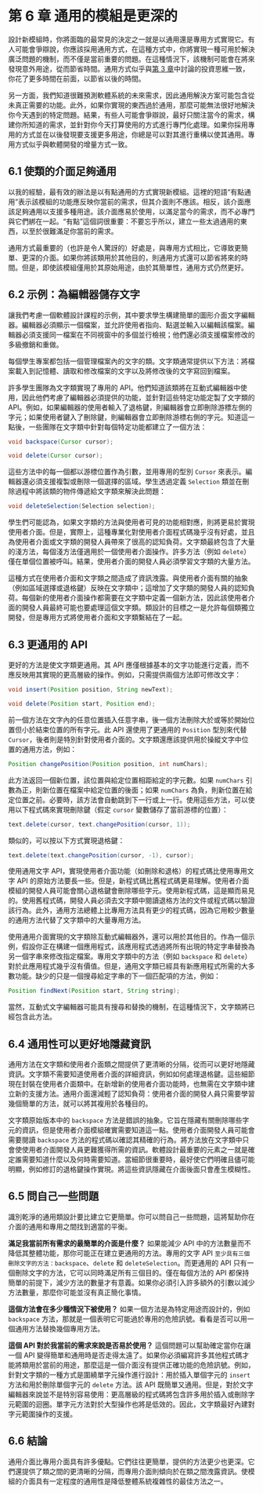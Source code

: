 # 第 6 章 通用的模組是更深的

設計新模組時，你將面臨的最常見的決定之一就是以通用還是專用方式實現它。有人可能會爭辯說，你應該採用通用方式，在這種方式中，你將實現一種可用於解決廣泛問題的機制，而不僅是當前重要的問題。在這種情況下，該機制可能會在將來發現意外用途，從而節省時間。通用方式似乎與[第 3 章](ch03.md)中討論的投資思維一致，你花了更多時間在前面，以節省以後的時間。

另一方面，我們知道很難預測軟體系統的未來需求，因此通用解決方案可能包含從未真正需要的功能。此外，如果你實現的東西過於通用，那麼可能無法很好地解決你今天遇到的特定問題。結果，有些人可能會爭辯說，最好只關注當今的需求，構建你所知道的需求，並針對你今天打算使用的方式進行專門化處理。如果你採用專用的方式並在以後發現要支援更多用途，你總是可以對其進行重構以使其通用。專用方式似乎與軟體開發的增量方式一致。

## 6.1 使類的介面足夠通用

以我的經驗，最有效的辦法是以有點通用的方式實現新模組。這裡的短語“有點通用”表示該模組的功能應反映你當前的需求，但其介面則不應該。相反，該介面應該足夠通用以支援多種用途。該介面應易於使用，以滿足當今的需求，而不必專門與它們綁在一起。“有點”這個詞很重要：不要忘乎所以，建立一些太過通用的東西，以至於很難滿足你當前的需求。

通用方式最重要的（也許是令人驚訝的）好處是，與專用方式相比，它導致更簡單、更深的介面。如果你將該類用於其他目的，則通用方式還可以節省將來的時間。但是，即使該模組僅用於其原始用途，由於其簡單性，通用方式仍然更好。

## 6.2 示例：為編輯器儲存文字

讓我們考慮一個軟體設計課程的示例，其中要求學生構建簡單的圖形介面文字編輯器。編輯器必須顯示一個檔案，並允許使用者指向、點選並輸入以編輯該檔案。編輯器必須支援同一檔案在不同視窗中的多個並行檢視；他們還必須支援檔案修改的多級撤銷和重做。

每個學生專案都包括一個管理檔案內的文字的類。文字類通常提供以下方法：將檔案載入到記憶體、讀取和修改檔案的文字以及將修改後的文字寫回到檔案。

許多學生團隊為文字類實現了專用的 API。他們知道該類將在互動式編輯器中使用，因此他們考慮了編輯器必須提供的功能，並針對這些特定功能定製了文字類的 API。例如，如果編輯器的使用者輸入了退格鍵，則編輯器會立即刪除游標左側的字元；如果使用者鍵入了刪除鍵，則編輯器會立即刪除游標右側的字元。知道這一點後，一些團隊在文字類中針對每個特定功能都建立了一個方法：

```java
void backspace(Cursor cursor);

void delete(Cursor cursor);
```

這些方法中的每一個都以游標位置作為引數，並用專用的型別 `Cursor` 來表示。編輯器還必須支援複製或刪除一個選擇的區域。學生透過定義 `Selection` 類並在刪除過程中將該類的物件傳遞給文字類來解決此問題：

```java
void deleteSelection(Selection selection);
```

學生們可能認為，如果文字類的方法與使用者可見的功能相對應，則將更易於實現使用者介面。但是，實際上，這種專業化對使用者介面程式碼幾乎沒有好處，並且為使用者介面或文字類的開發人員帶來了很高的認知負荷。文字類最終包含了大量的淺方法，每個淺方法僅適用於一個使用者介面操作。許多方法（例如 `delete`）僅在單個位置被呼叫。結果，使用者介面的開發人員必須學習文字類的大量方法。

這種方式在使用者介面和文字類之間造成了資訊洩露。與使用者介面有關的抽象（例如區域選擇或退格鍵）反映在文字類中；這增加了文字類的開發人員的認知負荷。每個新的使用者介面操作都需要在文字類中定義一個新方法，因此該使用者介面的開發人員最終可能也要處理這個文字類。類設計的目標之一是允許每個類獨立開發，但是專用方式將使用者介面和文字類繫結在了一起。

## 6.3 更通用的 API

更好的方法是使文字類更通用。其 API 應僅根據基本的文字功能進行定義，而不應反映用其實現的更高層級的操作。例如，只需提供兩個方法即可修改文字：

```java
void insert(Position position, String newText);

void delete(Position start, Position end);
```

前一個方法在文字內的任意位置插入任意字串，後一個方法刪除大於或等於開始位置但小於結束位置的所有字元。此 API 還使用了更通用的 `Position` 型別來代替 `Cursor`，後者則是特別針對使用者介面的。文字類還應該提供用於操縱文字中位置的通用方法，例如：

```java
Position changePosition(Position position, int numChars);
```

此方法返回一個新位置，該位置與給定位置相距給定的字元數。如果 `numChars` 引數為正，則新位置在檔案中給定位置的後面；如果 `numChars` 為負，則新位置在給定位置之前。必要時，該方法會自動跳到下一行或上一行。使用這些方法，可以使用以下程式碼來實現刪除鍵（假定 `cursor` 變數儲存了當前游標的位置）：

```java
text.delete(cursor, text.changePosition(cursor, 1));
```

類似的，可以按以下方式實現退格鍵：

```java
text.delete(text.changePosition(cursor, -1), cursor);
```

使用通用文字 API，實現使用者介面功能（如刪除和退格）的程式碼比使用專用文字 API 的原始方法要長一些。但是，新程式碼比舊程式碼更易理解。使用者介面模組的開發人員可能會關心退格鍵會刪除哪些字元。使用新程式碼，這是顯而易見的。使用舊程式碼，開發人員必須去文字類中閱讀退格方法的文件或程式碼以驗證該行為。此外，通用方法總體上比專用方法具有更少的程式碼，因為它用較少數量的通用方法代替了文字類中的大量專用方法。

使用通用介面實現的文字類除互動式編輯器外，還可以用於其他目的。作為一個示例，假設你正在構建一個應用程式，該應用程式透過將所有出現的特定字串替換為另一個字串來修改指定檔案。專用文字類中的方法（例如 `backspace` 和 `delete`）對於此應用程式幾乎沒有價值。但是，通用文字類已經具有新應用程式所需的大多數功能。缺少的只是一個搜尋給定字串的下一個匹配項的方法，例如：

```java
Position findNext(Position start, String string);
```

當然，互動式文字編輯器可能具有搜尋和替換的機制，在這種情況下，文字類將已經包含此方法。

## 6.4 通用性可以更好地隱藏資訊

通用方法在文字類和使用者介面類之間提供了更清晰的分隔，從而可以更好地隱藏資訊。文字類不需要知道使用者介面的詳細資訊，例如如何處理退格鍵。這些細節現在封裝在使用者介面類中。在新增新的使用者介面功能時，也無需在文字類中建立新的支援方法。通用介面還減輕了認知負荷：使用者介面的開發人員只需要學習幾個簡單的方法，就可以將其複用於各種目的。

文字類原始版本中的 `backspace` 方法是錯誤的抽象。它旨在隱藏有關刪除哪些字元的資訊，但是使用者介面模組確實需要知道這一點。使用者介面開發人員可能會需要閱讀 `backspace` 方法的程式碼以確認其精確的行為。將方法放在文字類中只會使使用者介面開發人員更難獲得所需的資訊。軟體設計最重要的元素之一就是確定誰需要知道什麼以及何時需要知道。當細節很重要時，最好使它們明確且儘可能明顯，例如修訂的退格鍵操作實現。將這些資訊隱藏在介面後面只會產生模糊性。

## 6.5 問自己一些問題

識別乾淨的通用類設計要比建立它更簡單。你可以問自己一些問題，這將幫助你在介面的通用和專用之間找到適當的平衡。

**滿足我當前所有需求的最簡單的介面是什麼？** 如果能減少 API 中的方法數量而不降低其整體功能，那你可能正在建立更通用的方法。專用的文字 API `至少具有三個刪除文字的方法：backspace`、`delete` 和 `deleteSelection`。而更通用的 API 只有一個刪除文字的方法，它可以同時滿足所有三個目的。僅在每個方法的 API 都保持簡單的前提下，減少方法的數量才有意義。如果你必須引入許多額外的引數以減少方法數量，那麼你可能並沒有真正簡化事情。

**這個方法會在多少種情況下被使用？** 如果一個方法是為特定用途而設計的，例如 `backspace` 方法，那就是一個表明它可能過於專用的危險訊號。看看是否可以用一個通用方法替換幾個專用方法。

**這個 API 對於我當前的需求來說是否易於使用？** 這個問題可以幫助確定當你在讓一個 API 變得簡單和通用時是否走得太遠了。如果你必須編寫許多其他程式碼才能將類用於當前的用途，那麼這是一個介面沒有提供正確功能的危險訊號。例如，針對文字類的一種方式是圍繞單字元操作進行設計：用於插入單個字元的 `insert` 方法和用於刪除單個字元的 `delete` 方法。該 API 既簡單又通用。但是，對於文字編輯器來說並不是特別容易使用：更高層級的程式碼將包含許多用於插入或刪除字元範圍的迴圈。單字元方法對於大型操作也將是低效的。因此，文字類最好內建對字元範圍操作的支援。

## 6.6 結論

通用介面比專用介面具有許多優點。它們往往更簡單，提供的方法更少也更深。它們還提供了類之間的更清晰的分隔，而專用介面則傾向於在類之間洩露資訊。使模組的介面具有一定程度的通用性是降低整體系統複雜性的最佳方法之一。
